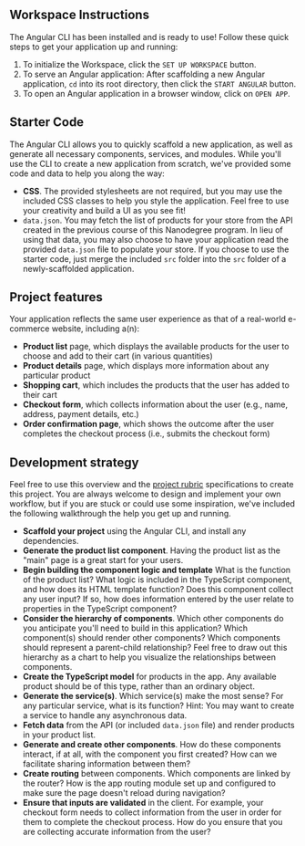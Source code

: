## Workspace Instructions

The Angular CLI has been installed and is ready to use! Follow these quick steps to get your application up and running:

1. To initialize the Workspace, click the `SET UP WORKSPACE` button.
2. To serve an Angular application: After scaffolding a new Angular application, `cd` into its root directory, then click the `START ANGULAR` button.
3. To open an Angular application in a browser window, click on `OPEN APP`.

## Starter Code

The Angular CLI allows you to quickly scaffold a new application, as well as generate all necessary components, services, and modules. While you'll use the CLI to create a new application from scratch, we've provided some code and data to help you along the way:

* **CSS**. The provided stylesheets are not required, but you may use the included CSS classes to help you style the application. Feel free to use your creativity and build a UI as you see fit!
* `data.json`. You may fetch the list of products for your store from the API created in the previous course of this Nanodegree program. In lieu of using that data, you may also choose to have your application read the provided `data.json` file to populate your store.
If you choose to use the starter code, just merge the included `src` folder into the `src` folder of a newly-scaffolded application.

## Project features

Your application reflects the same user experience as that of a real-world e-commerce website, including a(n):

* **Product list** page, which displays the available products for the user to choose and add to their cart (in various quantities)
* **Product details** page, which displays more information about any particular product
* **Shopping cart**, which includes the products that the user has added to their cart
* **Checkout form**, which collects information about the user (e.g., name, address, payment details, etc.)
* **Order confirmation page**, which shows the outcome after the user completes the checkout process (i.e., submits the checkout form)

## Development strategy

Feel free to use this overview and the [project rubric](https://review.udacity.com/#!/rubrics/3005/view) specifications to create this project. You are always welcome to design and implement your own workflow, but if you are stuck or could use some inspiration, we've included the following walkthrough the help you get up and running.

* **Scaffold your project** using the Angular CLI, and install any dependencies.
* **Generate the product list component**. Having the product list as the "main" page is a great start for your users.
* **Begin building the component logic and template** What is the function of the product list? What logic is included in the TypeScript component, and how does its HTML template function? Does this component collect any user input? If so, how does information entered by the user relate to properties in the TypeScript component?
* **Consider the hierarchy of components**. Which other components do you anticipate you'll need to build in this application? Which component(s) should render other components? Which components should represent a parent-child relationship? Feel free to draw out this hierarchy as a chart to help you visualize the relationships between components.
* **Create the TypeScript model** for products in the app. Any available product should be of this type, rather than an ordinary object.
* **Generate the service(s)**. Which service(s) make the most sense? For any particular service, what is its function? Hint: You may want to create a service to handle any asynchronous data.
* **Fetch data** from the API (or included `data.json` file) and render products in your product list.
* **Generate and create other components**. How do these components interact, if at all, with the component you first created? How can we facilitate sharing information between them?
* **Create routing** between components. Which components are linked by the router? How is the app routing module set up and configured to make sure the page doesn't reload during navigation?
* **Ensure that inputs are validated** in the client. For example, your checkout form needs to collect information from the user in order for them to complete the checkout process. How do you ensure that you are collecting accurate information from the user?
